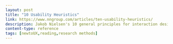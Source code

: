 ```yaml
---
layout: post
title: "10 Usability Heuristics"
link: https://www.nngroup.com/articles/ten-usability-heuristics/
description: Jakob Nielsen's 10 general principles for interaction design. They are called "heuristics" because they are broad rules of thumb and not specific usability guidelines.
content-type: reference
tags: [newtoUX,reading,research methods]
---
```

